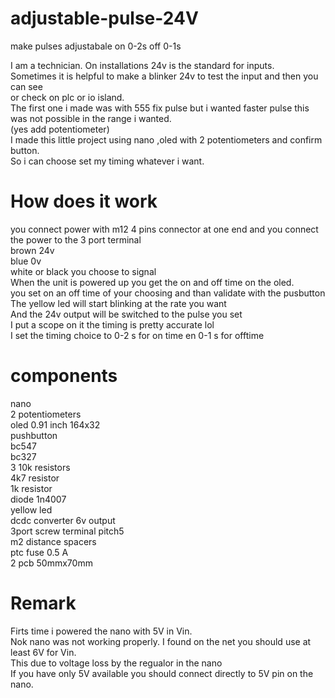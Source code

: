 # adjustable-pulse-24V
make pulses adjustabale on 0-2s off 0-1s

I am a technician. On installations 24v is the standard for inputs.  <br />
Sometimes it is helpful to make a blinker 24v to test the input and then you can see  <br />
or check on plc or io island.  <br />
The first one i made was with 555 fix pulse but i wanted faster pulse this was not possible in the range i wanted. <br />
(yes add potentiometer)  <br />
I made this little project using nano ,oled with 2 potentiometers and confirm button.  <br />
So i can choose set my timing whatever i want.<br />

# How does it work
you connect power with m12 4 pins connector at one end and you connect the power to the 3 port terminal  <br />
brown 24v  <br />
blue 0v  <br />
white or black you choose to signal <br />
When the unit is powered up you get the on and off time on the oled. <br />
you set on an off time of your choosing and than validate with the pusbutton <br />
The yellow led will start blinking at the rate you want <br />
And the 24v output will be switched to the pulse you set <br />
I put a scope on it the timing is pretty accurate lol  <br />
I set the timing choice to 0-2 s for on time en 0-1 s for offtime <br />

# components
nano  <br />
2 potentiometers  <br />
oled 0.91 inch 164x32  <br />
pushbutton <br />
bc547  <br />
bc327  <br />
3 10k resistors <br />
4k7 resistor  <br />
1k resistor  <br />
diode 1n4007  <br />
yellow led  <br />
dcdc converter 6v output <br />
3port screw terminal pitch5  <br />
m2 distance spacers  <br />
ptc fuse 0.5 A  <br />
2 pcb 50mmx70mm  <br />

# Remark

Firts time i powered the nano with 5V in Vin. <br />
Nok nano was not working properly. I found on the net you should use at least 6V for Vin. <br />
This due to voltage loss by the regualor in the nano <br />
If you have only 5V available you should connect directly to 5V pin on the nano.<br />


